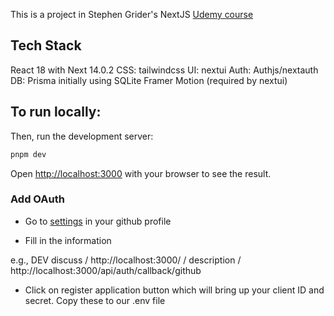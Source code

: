 This is a project in Stephen Grider's NextJS [Udemy course](https://www.udemy.com/course/next-js-the-complete-developers-guide)


## Tech Stack
React 18 with Next 14.0.2
CSS: tailwindcss
UI: nextui
Auth: Authjs/nextauth
DB: Prisma initially using SQLite
Framer Motion (required by nextui)



## To run locally:

Then, run the development server:

```bash
pnpm dev

```

Open [http://localhost:3000](http://localhost:3000) with your browser to see the result.

### Add OAuth
- Go to [settings]( https://github.com/settings/applications/new) in your github profile 

- Fill in the information

e.g., DEV discuss / http://localhost:3000/ / description / http://localhost:3000/api/auth/callback/github

- Click on register application button which will bring up your client ID and secret. Copy these to our .env file